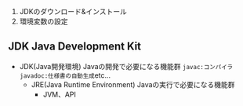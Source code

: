 1. JDKのダウンロード&インストール
2. 環境変数の設定
## JDK Java Development Kit
- JDK(Java開発環境) Javaの開発で必要になる機能群 `javac:コンパイラ` `javadoc:仕様書の自動生成`etc...
  - JRE(Java Runtime Environment) Javaの実行で必要になる機能群
    - JVM、API
